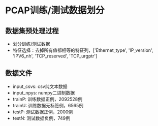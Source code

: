 # PCAP训练/测试数据划分
## 数据集预处理过程
- 划分训练/测试数据
- 特征选择：去掉所有值都相等的特征列，['Ethernet_type', 'IP_version', 'IPV6_nh', 'TCP_reserved', 'TCP_urgptr']
## 数据文件
- input_csvs: csv纯文本数据
- input_npys: numpy二进制数据
- trainP: 训练数据正例，2092528例
- trainU: 训练数据无标签例，6565例
- testP: 测试数据正例，2000例
- testN: 测试数据负例，749例
